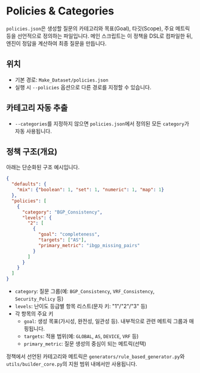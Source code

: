 # Policies & Categories

`policies.json`은 생성할 질문의 카테고리와 목표(Goal), 타깃(Scope), 주요 메트릭 등을 선언적으로 정의하는 파일입니다. 메인 스크립트는 이 정책을 DSL로 컴파일한 뒤, 엔진이 정답을 계산하여 최종 질문을 만듭니다.

## 위치

- 기본 경로: `Make_Dataset/policies.json`
- 실행 시 `--policies` 옵션으로 다른 경로를 지정할 수 있습니다.

## 카테고리 자동 추출

- `--categories`를 지정하지 않으면 `policies.json`에서 정의된 모든 `category`가 자동 사용됩니다.

## 정책 구조(개요)

아래는 단순화된 구조 예시입니다.

```json
{
  "defaults": {
    "mix": {"boolean": 1, "set": 1, "numeric": 1, "map": 1}
  },
  "policies": [
    {
      "category": "BGP_Consistency",
      "levels": {
        "2": [
          {
            "goal": "completeness",
            "targets": ["AS"],
            "primary_metric": "ibgp_missing_pairs"
          }
        ]
      }
    }
  ]
}
```

- `category`: 질문 그룹(예: `BGP_Consistency`, `VRF_Consistency`, `Security_Policy` 등)
- `levels`: 난이도 등급별 항목 리스트(문자 키: "1"/"2"/"3" 등)
- 각 항목의 주요 키
  - `goal`: 생성 목표(가시성, 완전성, 일관성 등). 내부적으로 관련 메트릭 그룹과 매핑됩니다.
  - `targets`: 적용 범위(예: `GLOBAL`, `AS`, `DEVICE`, `VRF` 등)
  - `primary_metric`: 질문 생성의 중심이 되는 메트릭(선택)

정책에서 선언된 카테고리와 메트릭은 `generators/rule_based_generator.py`와 `utils/builder_core.py`의 지원 범위 내에서만 사용됩니다.

